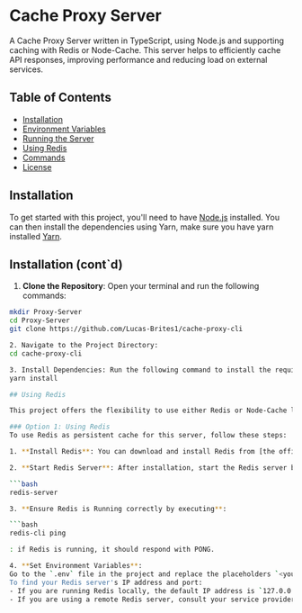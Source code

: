 # Cache Proxy Server

A Cache Proxy Server written in TypeScript, using Node.js and supporting caching with Redis or Node-Cache. This server helps to efficiently cache API responses, improving performance and reducing load on external services.

## Table of Contents
- [Installation](#installation)
- [Environment Variables](#environment-variables)
- [Running the Server](#running-the-server)
- [Using Redis](#using-redis)
- [Commands](#commands)
- [License](#license)

## Installation

To get started with this project, you'll need to have [Node.js](https://nodejs.org/) installed. You can then install the dependencies using Yarn, make sure you have yarn installed [Yarn](https://classic.yarnpkg.com/lang/en/).

## Installation (cont`d)

1. **Clone the Repository**: Open your terminal and run the following commands:
  ```bash
  mkdir Proxy-Server
  cd Proxy-Server
  git clone https://github.com/Lucas-Brites1/cache-proxy-cli

2. Navigate to the Project Directory:
  cd cache-proxy-cli

3. Install Dependencies: Run the following command to install the required dependencies:
  yarn install

## Using Redis

This project offers the flexibility to use either Redis or Node-Cache lib for caching:

### Option 1: Using Redis
To use Redis as persistent cache for this server, follow these steps:

1. **Install Redis**: You can download and install Redis from [the official Redis website](https://redis.io/download).

2. **Start Redis Server**: After installation, start the Redis server by running:

  ```bash
  redis-server

3. **Ensure Redis is Running correctly by executing**:

  ```bash
  redis-cli ping

  : if Redis is running, it should respond with PONG.

4. **Set Environment Variables**:
  Go to the `.env` file in the project and replace the placeholders `<your_redis_ip_here>` and `<your_redis_port_here>` with your Redis server's IP address and port number, respectively.
  To find your Redis server's IP address and port:
  - If you are running Redis locally, the default IP address is `127.0.0.1` and the default port is `6379`.
  - If you are using a remote Redis server, consult your service provider's documentation or management interface to obtain the correct IP address and port.
